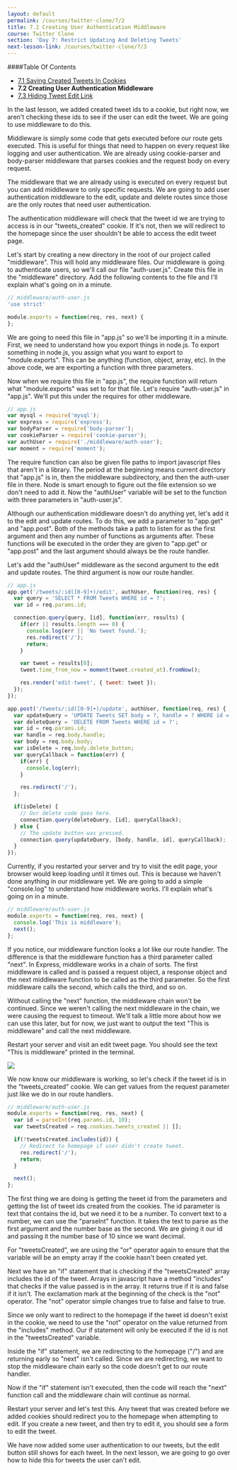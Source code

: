 ```yaml
---
layout: default
permalink: /courses/twitter-clone/7/2
title: 7.2 Creating User Authentication Middleware
course: Twitter Clone
section: 'Day 7: Restrict Updating And Deleting Tweets'
next-lesson-link: /courses/twitter-clone/7/3
---
```


####Table Of Contents

- [7.1 Saving Created Tweets In Cookies](/courses/twitter-clone/7/1)
- **7.2 Creating User Authentication Middleware**
- [7.3 Hiding Tweet Edit Link](/courses/twitter-clone/7/3)

In the last lesson, we added created tweet ids to a cookie, but right now, we aren't checking these ids to see if the user can edit the tweet.  We are going to use middleware to do this.

Middleware is simply some code that gets executed before our route gets executed.  This is useful for things that need to happen on every request like logging and user authentication.  We are already using cookie-parser and body-parser middleware that parses cookies and the request body on every request.

The middleware that we are already using is executed on every request but you can add middleware to only specific requests.  We are going to add user authentication middleware to the edit, update and delete routes since those are the only routes that need user authentication.

The authentication middleware will check that the tweet id we are trying to access is in our "tweets_created" cookie.  If it's not, then we will redirect to the homepage since the user shouldn't be able to access the edit tweet page.

Let's start by creating a new directory in the root of our project called "middleware".  This will hold any middleware files.  Our middleware is going to authenticate users, so we'll call our file "auth-user.js".  Create this file in the "middleware" directory.  Add the following contents to the file and I'll explain what's going on in a minute.

```javascript
// middleware/auth-user.js
'use strict'

module.exports = function(req, res, next) {
};
```

We are going to need this file in "app.js" so we'll be importing it in a minute.  First, we need to understand how you export things in node.js.  To export something in node.js, you assign what you want to export to "module.exports".  This can be anything (function, object, array, etc). In the above code, we are exporting a function with three parameters.

Now when we require this file in "app.js", the require function will return what "module.exports" was set to for that file.  Let's require "auth-user.js" in "app.js".  We'll put this under the requires for other middleware.

```javascript
// app.js
var mysql = require('mysql');
var express = require('express');
var bodyParser = require('body-parser');
var cookieParser = require('cookie-parser');
var authUser = require('./middleware/auth-user');
var moment = require('moment');
```

The require function can also be given file paths to import javascript files that aren't in a library.  The period at the beginning means current directory that "app.js" is in, then the middleware subdirectory, and then the auth-user file in there.  Node is smart enough to figure out the file extension so we don't need to add it.  Now the "authUser" variable will be set to the function with three parameters in "auth-user.js".

Although our authentication middleware doesn't do anything yet, let's add it to the edit and update routes.  To do this, we add a parameter to "app.get" and "app.post".  Both of the methods take a path to listen for as the first argument and then any number of functions as arguments after.  These functions will be executed in the order they are given to "app.get" or "app.post" and the last argument should always be the route handler.

Let's add the "authUser" middleware as the second argument to the edit and update routes.  The third argument is now our route handler.

```javascript
// app.js
app.get('/tweets/:id([0-9]+)/edit', authUser, function(req, res) {
  var query = 'SELECT * FROM Tweets WHERE id = ?';
  var id = req.params.id;

  connection.query(query, [id], function(err, results) {
    if(err || results.length === 0) {
      console.log(err || 'No tweet found.');
      res.redirect('/');
      return;
    }

    var tweet = results[0];
    tweet.time_from_now = moment(tweet.created_at).fromNow();

    res.render('edit-tweet', { tweet: tweet });
  });
});

app.post('/tweets/:id([0-9]+)/update', authUser, function(req, res) {
  var updateQuery = 'UPDATE Tweets SET body = ?, handle = ? WHERE id = ?';
  var deleteQuery = 'DELETE FROM Tweets WHERE id = ?';
  var id = req.params.id;
  var handle = req.body.handle;
  var body = req.body.body;
  var isDelete = req.body.delete_button;
  var queryCallback = function(err) {
    if(err) {
      console.log(err);
    }

    res.redirect('/');
  };

  if(isDelete) {
    // Our delete code goes here.
    connection.query(deleteQuery, [id], queryCallback);
  } else {
    // The update button was pressed.
    connection.query(updateQuery, [body, handle, id], queryCallback);
  }
});
```

Currently, if you restarted your server and try to visit the edit page, your browser would keep loading until it times out.  This is because we haven't done anything in our middleware yet.  We are going to add a simple "console.log" to understand how middleware works.  I'll explain what's going on in a minute.

```javascript
// middleware/auth-user.js
module.exports = function(req, res, next) {
  console.log('This is middleware');
  next();
};
```

If you notice, our middleware function looks a lot like our route handler.  The difference is that the middleware function has a third parameter called "next".  In Express, middleware works in a chain of sorts.  The first middleware is called and is passed a request object, a response object and the next middleware function to be called as the third parameter.  So the first middleware calls the second, which calls the third, and so on.

Without calling the "next" function, the middleware chain won't be continued.  Since we weren't calling the next middleware in the chain, we were causing the request to timeout.  We'll talk a little more about how we can use this later, but for now, we just want to output the text "This is middleware" and call the next middleware.

Restart your server and visit an edit tweet page.  You should see the text "This is middleware" printed in the terminal.

![](https://s3.amazonaws.com/spark-school/courses/twitter-clone/7/7-2-logging-middleware.png)

We now know our middleware is working, so let's check if the tweet id is in the "tweets_created" cookie.  We can get values from the request parameter just like we do in our route handlers.

```javascript
// middleware/auth-user.js
module.exports = function(req, res, next) {
  var id = parseInt(req.params.id, 10);
  var tweetsCreated = req.cookies.tweets_created || [];

  if(!tweetsCreated.includes(id)) {
    // Redirect to homepage if user didn't create tweet.
    res.redirect('/');
    return;
  }

  next();
};
```

The first thing we are doing is getting the tweet id from the parameters and getting the list of tweet ids created from the cookies.  The id parameter is text that contains the id, but we need it to be a number.  To convert text to a number, we can use the "parseInt" function.  It takes the text to parse as the first argument and the number base as the second.  We are giving it our id and passing it the number base of 10 since we want decimal.

For "tweetsCreated", we are using the "or" operator again to ensure that the variable will be an empty array if the cookie hasn't been created yet.

Next we have an "if" statement that is checking if the "tweetsCreated" array includes the id of the tweet.  Arrays in javascript have a method "includes" that checks if the value passed is in the array.  It returns true if it is and false if it isn't.  The exclamation mark at the beginning of the check is the "not" operator.  The "not" operator simple changes true to false and false to true.

Since we only want to redirect to the homepage if the tweet id doesn't exist in the cookie, we need to use the "not" operator on the value returned from the "includes" method.  Our if statement will only be executed if the id is not in the "tweetsCreated" variable.

Inside the "if" statement, we are redirecting to the homepage ("/") and are returning early so "next" isn't called.  Since we are redirecting, we want to stop the middleware chain early so the code doesn't get to our route handler.

Now if the "if" statement isn't executed, then the code will reach the "next" function call and the middleware chain will continue as normal.

Restart your server and let's test this.  Any tweet that was created before we added cookies should redirect you to the homepage when attempting to edit.  If you create a new tweet, and then try to edit it, you should see a form to edit the tweet.

We have now added some user authentication to our tweets, but the edit button still shows for each tweet.  In the next lesson, we are going to go over how to hide this for tweets the user can't edit.
